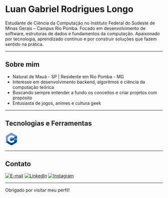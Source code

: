 # Luan Gabriel Rodrigues Longo

Estudante de Ciência da Computação no Instituto Federal do Sudeste de Minas Gerais – Campus Rio Pomba. Focado em desenvolvimento de software, estruturas de dados e fundamentos da computação. Apaixonado por tecnologia, aprendizado contínuo e por construir soluções que fazem sentido na prática.

---

## Sobre mim

- Natural de Mauá - SP | Residente em Rio Pomba - MG  
- Interesse em desenvolvimento backend, algoritmos e ciência da computação teórica  
- Buscando sempre entender a fundo os conceitos e criar projetos com propósito  
- Entusiasta de jogos, animes e cultura geek

---

## Tecnologias e Ferramentas

<img src="https://raw.githubusercontent.com/devicons/devicon/master/icons/cplusplus/cplusplus-original.svg" alt="C++" width="40" height="40"/>

---

## Contato

[![E-mail](https://img.shields.io/badge/Email-000?style=for-the-badge&logo=microsoft-outlook&logoColor=FF00F6)](mailto:lrodriges2407@gmail.com)
[![LinkedIn](https://img.shields.io/badge/LinkedIn-000?style=for-the-badge&logo=linkedin&logoColor=FF00F6)](https://www.linkedin.com/in/lrodriguesrl)
[![Instagram](https://img.shields.io/badge/Instagram-000?style=for-the-badge&logo=instagram&logoColor=FF00F6)](https://www.instagram.com/l.rodriguess11)

---

Obrigado por visitar meu perfil!
